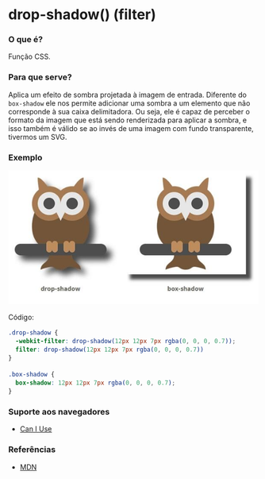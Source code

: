 # drop-shadow() (filter)

### O que é?

Função CSS.

### Para que serve?

Aplica um efeito de sombra projetada à imagem de entrada. Diferente do `box-shadow` ele nos permite adicionar uma sombra a um elemento que não corresponde à sua caixa delimitadora. Ou seja, ele é capaz de perceber o formato da imagem que está sendo renderizada para aplicar a sombra, e isso também é válido se ao invés de uma imagem com fundo transparente, tivermos um SVG.

### Exemplo

![Examplo](./example.jpeg)

Código:

```css
.drop-shadow {
  -webkit-filter: drop-shadow(12px 12px 7px rgba(0, 0, 0, 0.7));
  filter: drop-shadow(12px 12px 7px rgba(0, 0, 0, 0.7))
}

.box-shadow {
  box-shadow: 12px 12px 7px rgba(0, 0, 0, 0.7);
}
```

### Suporte aos navegadores

- [Can I Use](https://caniuse.com/css-boxshadow)

### Referências

- [MDN](https://developer.mozilla.org/en-US/docs/Web/CSS/filter-function/drop-shadow())
